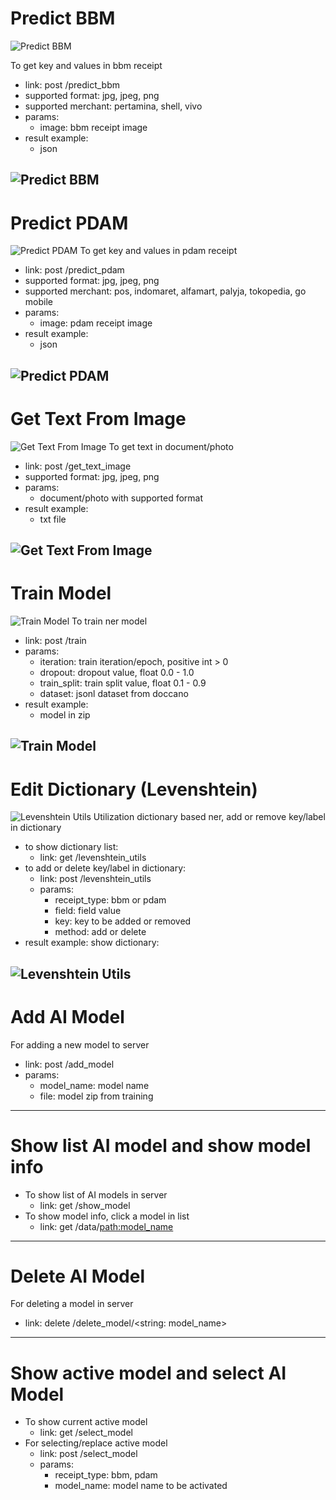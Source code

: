 # Predict BBM
![Predict BBM](images/predict_bbm.png)

To get key and values in bbm receipt 
- link: post /predict_bbm
- supported format: jpg, jpeg, png
- supported merchant: pertamina, shell, vivo
- params:
    - image: bbm receipt image
- result example:
    - json

![Predict BBM](images/result_bbm.png)
---
# Predict PDAM
![Predict PDAM](images/predict_pdam.png)
To get key and values in pdam receipt
- link: post /predict_pdam
- supported format: jpg, jpeg, png
- supported merchant: pos, indomaret, alfamart, palyja, tokopedia, go mobile
- params:
    - image: pdam receipt image
- result example:
    - json

![Predict PDAM](images/result_pdam.png)
---
# Get Text From Image
![Get Text From Image](images/get_text_image.png)
To get text in document/photo
- link: post /get_text_image
- supported format: jpg, jpeg, png
- params:
    - document/photo with supported format
- result example:
    - txt file
    
![Get Text From Image](images/result_get_text.png)
---
# Train Model
![Train Model](images/train.png)
To train ner model 
- link: post /train
- params:
    - iteration: train iteration/epoch, positive int > 0
    - dropout: dropout value, float 0.0 - 1.0
    - train_split: train split value, float 0.1 - 0.9
    - dataset: jsonl dataset from doccano
- result example:
    - model in zip

![Train Model](images/result_train.png)
---
# Edit Dictionary (Levenshtein)
![Levenshtein Utils](images\levenshtein_utils.png)
Utilization dictionary based ner, add or remove key/label in dictionary
- to show dictionary list:
    - link: get /levenshtein_utils
- to add or delete key/label in dictionary:
    - link: post /levenshtein_utils
    - params:
        - receipt_type: bbm or pdam
        - field: field value
        - key: key to be added or removed
        - method: add or delete
- result example: show dictionary:

![Levenshtein Utils](images\levenshtein_utils_get.png)
---
# Add AI Model
For adding a new model to server
- link: post /add_model
- params:
    - model_name: model name
    - file: model zip from training
---
# Show list AI model and show model info
- To show list of AI models in server
    - link: get /show_model
- To show model info, click a model in list
    - link: get /data/<path:model_name>
---
# Delete AI Model
For deleting a model in server
- link: delete /delete_model/<string: model_name>
---
# Show active model and select AI Model
- To show current active model
    - link: get /select_model
- For selecting/replace active model
    - link: post /select_model
    - params:
        - receipt_type: bbm, pdam
        - model_name: model name to be activated
